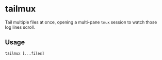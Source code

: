 # tailmux

Tail multiple files at once, opening a multi-pane `tmux` session to watch those
log lines scroll.


## Usage

    tailmux [...files]

